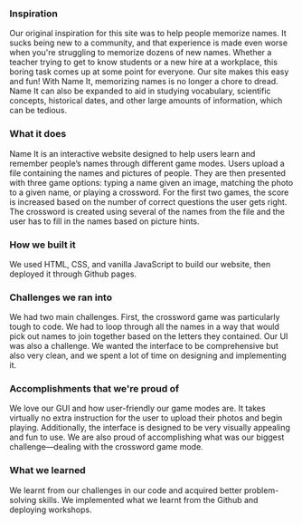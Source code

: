 ### Inspiration
Our original inspiration for this site was to help people memorize names. It sucks being new to a community, and that experience is made even worse when you're struggling to memorize dozens of new names. Whether a teacher trying to get to know students or a new hire at a workplace, this boring task comes up at some point for everyone. Our site makes this easy and fun! With Name It, memorizing names is no longer a chore to dread. Name It can also be expanded to aid in studying vocabulary, scientific concepts, historical dates, and other large amounts of information, which can be tedious. 

### What it does
Name It is an interactive website designed to help users learn and remember people’s names through different game modes. Users upload a file containing the names and pictures of people. They are then presented with three game options: typing a name given an image, matching the photo to a given name, or playing a crossword. For the first two games, the score is increased based on the number of correct questions the user gets right. The crossword is created using several of the names from the file and the user has to fill in the names based on picture hints.

### How we built it
We used HTML, CSS, and vanilla JavaScript to build our website, then deployed it through Github pages.

### Challenges we ran into
We had two main challenges. First, the crossword game was particularly tough to code. We had to loop through all the names in a way that would pick out names to join together based on the letters they contained. Our UI was also a challenge. We wanted the interface to be comprehensive but also very clean, and we spent a lot of time on designing and implementing it.

### Accomplishments that we're proud of
We love our GUI and how user-friendly our game modes are. It takes virtually no extra instruction for the user to upload their photos and begin playing. Additionally, the interface is designed to be very visually appealing and fun to use. We are also proud of accomplishing what was our biggest challenge—dealing with the crossword game mode.

### What we learned
We learnt from our challenges in our code and acquired better problem-solving skills. We implemented what we learnt from the Github and deploying workshops.
